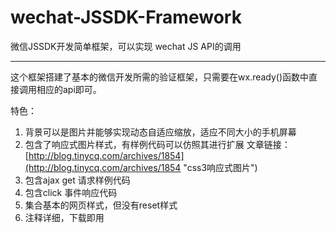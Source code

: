 # wechat-JSSDK-Framework
微信JSSDK开发简单框架，可以实现 wechat JS API的调用

-----
这个框架搭建了基本的微信开发所需的验证框架，只需要在wx.ready()函数中直接调用相应的api即可。

特色：

1.   背景可以是图片并能够实现动态自适应缩放，适应不同大小的手机屏幕
2.   包含了响应式图片样式，有样例代码可以仿照其进行扩展 文章链接：[http://blog.tinycq.com/archives/1854](http://blog.tinycq.com/archives/1854 "css3响应式图片")
3.   包含ajax get 请求样例代码
4.   包含click 事件响应代码
5.   集合基本的网页样式，但没有reset样式
6.   注释详细，下载即用

